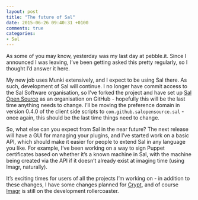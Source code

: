 ```yaml
---
layout: post
title: "The future of Sal"
date: 2015-06-26 09:40:31 +0100
comments: true
categories:
- Sal
---
```

As some of you may know, yesterday was my last day at pebble.it. Since I announced I was leaving, I’ve been getting asked this pretty regularly, so I thought I’d answer it here.

My new job uses Munki extensively, and I expect to be using Sal there. As such, development of Sal will continue. I no longer have commit access to the Sal Software organisation, so I’ve forked the project and have set up [Sal Open Source](https://github.com/salopensource) as an organisation on GitHub - hopefully this will be the last time anything needs to change. I’ll be moving the preference domain in version 0.4.0 of the client side scripts to ``com.github.salopensource.sal`` - once again, this should be the last time things need to change.

So, what else can you expect from Sal in the near future? The next release will have a GUI for managing your plugins, and I’ve started work on a basic API, which should make it easier for people to extend Sal in any language you like. For example, I’ve been working on a way to sign Puppet certificates based on whether it’s a known machine in Sal, with the machine being created via the API if it doesn’t already exist at imaging time (using Imagr, naturally).

It’s exciting times for users of all the projects I’m working on - in addition to these changes, I have some changes planned for [Crypt](https://github.com/grahamgilbert/Crypt), and of course [Imagr](https://github.com/grahamgilbert/imagr) is still on the development rollercoaster.
